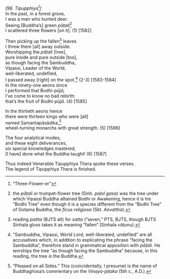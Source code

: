 *\[96. Tipupphiya*[^1]*\]*  
In the past, in a forest grove,  
I was a man who hunted deer.  
Seeing \[Buddha’s\] green *pāṭali*[^2]  
I scattered three flowers \[on it\]. (1) \[1582\]

Then picking up the fallen[^3] leaves  
I threw them \[all\] away outside.  
Worshipping the *pāṭali* \[tree\],  
pure inside and pure outside \[too\],  
as though facing the Sambuddha,  
Vipassi, Leader of the World,  
well-liberated, undefiled,  
I passed away \[right\] on the spot.[^4] (2-3) \[1583-1584\]  
In the ninety-one aeons since  
I performed that Bodhi-*pūjā,*  
I’ve come to know no bad rebirth:  
that’s the fruit of Bodhi-*pūjā.* (4) \[1585\]

In the thirtieth aeons hence  
there were thirteen kings who were \[all\]  
named Samantapāsādika,[^5]  
wheel-turning monarchs with great strength. (5) \[1586\]

The four analytical modes,  
and these eight deliverances,  
six special knowledges mastered,  
\[I have\] done what the Buddha taught! (6) \[1587\]

Thus indeed Venerable Tipupphiya Thera spoke these verses.  
The legend of Tipupphiya Thera is finished.

[^1]: “Three-Flower-er”

[^2]: the *pāṭali* or trumpet-flower tree (Sinh. *paḷol gasa*) was the tree under which Vipassi Buddha attained Bodhi or Awakening, hence it is his “Bodhi Tree” even though it is a species different from the “Bodhi Tree” of Gotama Buddha, the *ficus religiosa* (Skt. *Aśvattha*).

[^3]: reading *patita* (BJTS alt) for *satta* (“seven,” PTS, BJTS, though BJTS Sinhala gloss takes it as meaning “fallen” \[Sinhala *väṭunu*).

[^4]: “Sambuddha, Vipassi, World Lord, well-liberated, undefiled” are all accusatives which, in addition to explicating the phrase “facing the Sambuddha”, therefore stand in grammatical apposition with *pāṭali.* He worships the tree “as though facing the Sambuddha” because, in this reading, the tree *is* the Buddha.

[^5]: “Pleased on all Sides.” This (coincidentally, I presume) is the name of Buddhaghosa’s commentary on the *Vinaya-piṭaka* (5th c., A.D.).
